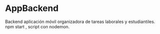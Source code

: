 # AppBackend
Backend aplicación móvil organizadora de tareas laborales y estudiantiles.
npm start , script con nodemon.
